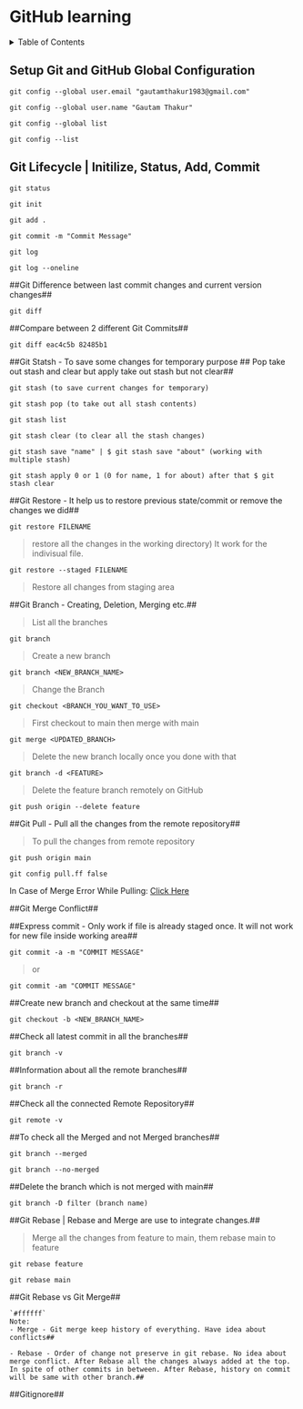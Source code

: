 # GitHub learning

<!-- TABLE OF CONTENTS -->
<details>
  <summary>Table of Contents</summary>
  <ol>
    <li>
      <a href="#setup-git-and-githiub-global-configuration">Setup Git and GitHub Global Configuration</a>
      <ul>
        <li><a href="#built-with">Built With</a></li>
      </ul>
    </li>
    <li>
      <a href="#getting-started">Getting Started</a>
      <ul>
        <li><a href="#prerequisites">Prerequisites</a></li>
        <li><a href="#installation">Installation</a></li>
      </ul>
    </li>
    <li><a href="#usage">Usage</a></li>
    <li><a href="#roadmap">Roadmap</a></li>
    <li><a href="#contributing">Contributing</a></li>
    <li><a href="#license">License</a></li>
    <li><a href="#contact">Contact</a></li>
    <li><a href="#acknowledgments">Acknowledgments</a></li>
  </ol>
</details>

<!-- Setup Git and GitHub Global Configuration -->
## Setup Git and GitHub Global Configuration
```
git config --global user.email "gautamthakur1983@gmail.com"
```
```
git config --global user.name "Gautam Thakur"
```
```
git config --global list
```
```
git config --list
```

##  Git Lifecycle | Initilize, Status, Add, Commit ## 
```
git status
```
```
git init
```
```
git add .
```
```
git commit -m "Commit Message"
```
```
git log
```
```
git log --oneline
```

##Git Difference between last commit changes and current version changes## 
```
git diff
```

##Compare between 2 different Git Commits## 
```
git diff eac4c5b 82485b1
```

##Git Statsh - To save some changes for temporary purpose ## Pop take out stash and clear but apply take out stash but not clear## 
```
git stash (to save current changes for temporary)
```
```
git stash pop (to take out all stash contents)
```
```
git stash list
```
```
git stash clear (to clear all the stash changes)
```
```
git stash save "name" | $ git stash save "about" (working with multiple stash)
```
```
git stash apply 0 or 1 (0 for name, 1 for about) after that $ git stash clear
```

##Git Restore - It help us to restore previous state/commit or remove the changes we did## 
```
git restore FILENAME
```
>restore all the changes in the working directory) It work for the indivisual file.

```
git restore --staged FILENAME
```
>Restore all changes from staging area

##Git Branch - Creating, Deletion, Merging etc.## 
>List all the branches
```
git branch
```
>Create a new branch
```
git branch <NEW_BRANCH_NAME>
```
>Change the Branch
```
git checkout <BRANCH_YOU_WANT_TO_USE>
```
>First checkout to main then merge with main
```
git merge <UPDATED_BRANCH>
```
>Delete the new branch locally once you done with that
```
git branch -d <FEATURE> 
```
>Delete the feature branch remotely on GitHub
```
git push origin --delete feature 
```

##Git Pull - Pull all the changes from the remote repository## 
> To pull the changes from remote repository
```
git push origin main
```
```
git config pull.ff false
``` 
In Case of Merge Error While Pulling: [Click Here](https://stackoverflow.com/questions/62653114/how-can-i-deal-with-this-git-warning-pulling-without-specifying-how-to-reconci)

##Git Merge Conflict## 


##Express commit - Only work if file is already staged once. It will not work for new file inside working area##
```
git commit -a -m "COMMIT MESSAGE"
```
>or
``` 
git commit -am "COMMIT MESSAGE"
```

##Create new branch and checkout at the same time## 
```
git checkout -b <NEW_BRANCH_NAME>
```

##Check all latest commit in all the branches## 
```
git branch -v
```

##Information about all the remote branches## 
```
git branch -r
```

##Check all the connected Remote Repository## 
```
git remote -v
```

##To check all the Merged and not Merged branches## 
```
git branch --merged
```
```
git branch --no-merged
```

##Delete the branch which is not merged with main## 
```
git branch -D filter (branch name)
```

##Git Rebase | Rebase and Merge are use to integrate changes.## 

>Merge all the changes from feature to main, them rebase main to feature
```
git rebase feature 
```
```
git rebase main
```

##Git Rebase vs Git Merge## 
```
`#ffffff`
Note:
- Merge - Git merge keep history of everything. Have idea about conflicts##

- Rebase - Order of change not preserve in git rebase. No idea about merge conflict. After Rebase all the changes always added at the top. In spite of other commits in between. After Rebase, history on commit will be same with other branch.##
```

##Gitignore## 
